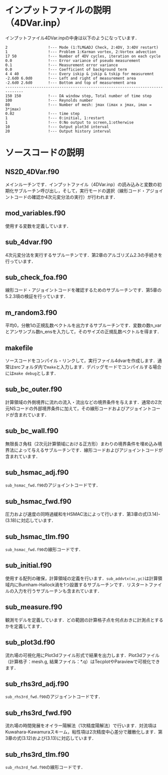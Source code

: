 # インプットファイルの説明（4DVar.inp）

インプットファイル4DVar.inpの中身は以下のようになっています．
```
2                  !--- Mode (1:TLM&ADJ Check, 2:4DV, 3:4DV restart)
1                  !--- Problem 1:Karman vortex, 2:Vortex advection
17 50              !--- Number of 4DV cycles, iteration on each cycle
0.0                !--- Error variance of pseudo measurement
0.1                !--- Measurement error variance
0.0                !--- Coefficient of background term
4 4 40             !--- Every iskip & jskip & tskip for measuremnt 
-2.6d0 6.0d0       !--- Left and right of measurement area
-2.6d0 2.6d0       !--- Bottom and top of measurement area
------------------------------------------------------------------------------
150 150            !--- DA window step, Total number of time step
100                !--- Reynolds number 
80                 !--- Number of mesh: jmax (imax x jmax, imax = 3*jmax)
0.02               !--- time step
1                  !--- 0:initial, 1:restart
1                  !--- 0:No output to screen,1:otherwise
10                 !--- Output plot3d interval
20                 !--- Output history interval
```

# ソースコードの説明

## NS2D_4DVar.f90

メインルーチンです．インプットファイル（4DVar.inp）の読み込みと変数の初期化サブルーチン呼び出し，そして，実行モードの選択（線形コード・アジョイントコードの確認か4次元変分法の実行）が行われます．

## mod_variables.f90

使用する変数を定義しています．

## sub_4dvar.f90

4次元変分法を実行するサブルーチンです．第2章のアルゴリズム2.3の手続きを行っています．

## sub_check_foa.f90

線形コード・アジョイントコードを確認するためのサブルーチンです．第5章の5.2.3項の検証を行っています．

## m_random3.f90

平均0，分散1の正規乱数ベクトルを出力するサブルーチンです．変数の数n_varとアンサンブル数n_ensを入力して，そのサイズの正規乱数ベクトルを得ます．

## makefile

ソースコードをコンパイル・リンクして，実行ファイル4dvarを作成します．通常はsrcフォルダ内で`make`と入力します．デバッグモードでコンパイルする場合には`make debug`とします．

## sub_bc_outer.f90

計算領域の外側境界に流れの流入・流出などの境界条件を与えます．通常の2次元NSコードの外部境界条件に加えて，その線形コードおよびアジョイントコードが含まれています．

## sub_bc_wall.f90

無限長さ角柱（2次元計算領域における正方形）まわりの境界条件を埋め込み境界法によって与えるサブルーチンです．線形コードおよびアジョイントコードが含まれています．

## sub_hsmac_adj.f90

`sub_hsmac_fwd.f90`のアジョイントコードです．

## sub_hsmac_fwd.f90

圧力および速度の同時過緩和をHSMAC法によって行います．第3章の式(3.14)-(3.18)に対応しています．

## sub_hsmac_tlm.f90

`sub_hsmac_fwd.f90`の線形コードです．

## sub_initial.f90

使用する配列の確保，計算領域の定義を行います．`sub_addvtx(xc,yc)`は計算領域内にBurnham-Hallock渦を1つ設置するサブルーチンです．リスタートファイルの入力を行うサブルーチンも含まれています．

## sub_measure.f90

観測モデルを定義しています．どの範囲の計算格子点を何点おきに計測点とするかを定義してます．

## sub_plot3d.f90

流れ場の可視化用にPlot3dファイル形式で結果を出力します．Plot3dファイル（計算格子：mesh.g, 結果ファイル：*.q）はTecplotやParaviewで可視化できます．

## sub_rhs3rd_adj.f90

`sub_rhs3rd_fwd.f90`のアジョイントコードです．

## sub_rhs3rd_fwd.f90

流れ場の時間発展をオイラー陽解法（1次精度陽解法）で行います．対流項はKuwahara-Kawamuraスキーム，粘性項は2次精度中心差分で離散化します．第3章の式(3.12)および(3.13)に対応しています．


## sub_rhs3rd_tlm.f90

`sub_rhs3rd_fwd.f90`の線形コードです．
